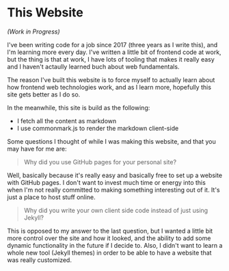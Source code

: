 # This Website

*(Work in Progress)*

I've been writing code for a job since 2017 (three years as I write this),
and I'm learning more every day. I've written a little bit of frontend code
at work, but the thing is that at work, I have lots of tooling that makes
it really easy and I haven't actaully learned buch about web fundamentals.

The reason I've built this website is to force myself to actually learn about
how frontend web technologies work, and as I learn more, hopefully this site
gets better as I do so.

In the meanwhile, this site is build as the following:

- I fetch all the content as markdown
- I use commonmark.js to render the markdown client-side

Some questions I thought of while I was making this website, and that you may
have for me are:

> Why did you use GitHub pages for your personal site?

Well, basically because it's really easy and basically free to set up a
website with GitHub pages. I don't want to invest much time or energy
into this when I'm not really committed to making something interesting
out of it. It's just a place to host stuff online.

> Why did you write your own client side code instead of just using Jekyll?

This is opposed to my answer to the last question, but I wanted a little
bit more control over the site and how it looked, and the ability to add
some dynamic functionality in the future if I decide to. Also, I didn't
want to learn a whole new tool (Jekyll themes) in order to be able to
have a website that was really customized.